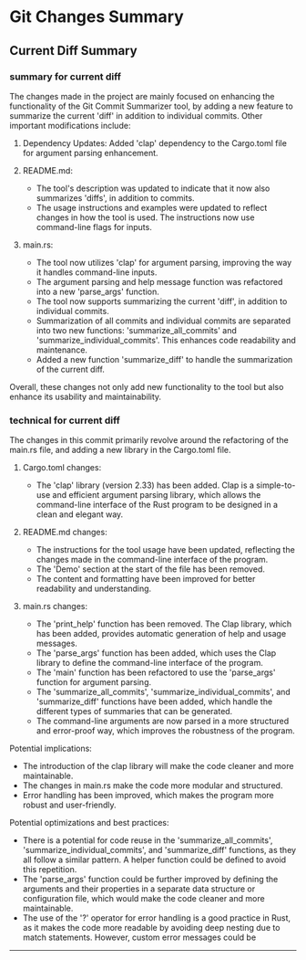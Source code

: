 # Git Changes Summary

## Current Diff Summary

### summary for current diff

The changes made in the project are mainly focused on enhancing the functionality of the Git Commit Summarizer tool, by adding a new feature to summarize the current 'diff' in addition to individual commits. Other important modifications include:

1. Dependency Updates: Added 'clap' dependency to the Cargo.toml file for argument parsing enhancement.

2. README.md:
    - The tool's description was updated to indicate that it now also summarizes 'diffs', in addition to commits.
    - The usage instructions and examples were updated to reflect changes in how the tool is used. The instructions now use command-line flags for inputs.

3. main.rs: 
    - The tool now utilizes 'clap' for argument parsing, improving the way it handles command-line inputs.
    - The argument parsing and help message function was refactored into a new 'parse_args' function.
    - The tool now supports summarizing the current 'diff', in addition to individual commits.
    - Summarization of all commits and individual commits are separated into two new functions: 'summarize_all_commits' and 'summarize_individual_commits'. This enhances code readability and maintenance.
    - Added a new function 'summarize_diff' to handle the summarization of the current diff.
    
Overall, these changes not only add new functionality to the tool but also enhance its usability and maintainability.

### technical for current diff

The changes in this commit primarily revolve around the refactoring of the main.rs file, and adding a new library in the Cargo.toml file.

1. Cargo.toml changes:
   - The 'clap' library (version 2.33) has been added. Clap is a simple-to-use and efficient argument parsing library, which allows the command-line interface of the Rust program to be designed in a clean and elegant way.

2. README.md changes:
   - The instructions for the tool usage have been updated, reflecting the changes made in the command-line interface of the program.
   - The 'Demo' section at the start of the file has been removed.
   - The content and formatting have been improved for better readability and understanding.

3. main.rs changes:
   - The 'print_help' function has been removed. The Clap library, which has been added, provides automatic generation of help and usage messages.
   - The 'parse_args' function has been added, which uses the Clap library to define the command-line interface of the program.
   - The 'main' function has been refactored to use the 'parse_args' function for argument parsing.
   - The 'summarize_all_commits', 'summarize_individual_commits', and 'summarize_diff' functions have been added, which handle the different types of summaries that can be generated.
   - The command-line arguments are now parsed in a more structured and error-proof way, which improves the robustness of the program.

Potential implications:
- The introduction of the clap library will make the code cleaner and more maintainable.
- The changes in main.rs make the code more modular and structured.
- Error handling has been improved, which makes the program more robust and user-friendly.

Potential optimizations and best practices:
- There is a potential for code reuse in the 'summarize_all_commits', 'summarize_individual_commits', and 'summarize_diff' functions, as they all follow a similar pattern. A helper function could be defined to avoid this repetition.
- The 'parse_args' function could be further improved by defining the arguments and their properties in a separate data structure or configuration file, which would make the code cleaner and more maintainable.
- The use of the '?' operator for error handling is a good practice in Rust, as it makes the code more readable by avoiding deep nesting due to match statements. However, custom error messages could be

------------------------------------------------------------------------

